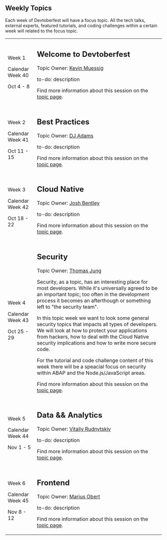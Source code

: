 ## Weekly Topics

Each week of Devtoberfest will have a focus topic.  All the tech talks, external experts, featured tutorials, and coding challenges within a certain week will related to the focus topic. 

<!-- [Current Week's Content](#Build-Week) -->

<table>
<tr>
<td>
<p><b><!--CURRENT WEEK--></b></p>
<p>Week 1</p>
<p>Calendar Week 40</p>
<p>Oct 4 - 8</p>
</td>
<td>

## Welcome to Devtoberfest

Topic Owner: [Kevin Muessig](https://github.com/KevinMuessig)

to-do: description

Find more information about this session on the [topic page](Week1_Welcome/README.md).
</td>
</tr>

<tr>
<td>
<p><b><!--CURRENT WEEK--></b></p>
<p>Week 2</p>
<p>Calendar Week 41</p>
<p>Oct 11 - 15</p>
</td>
<td>

## Best Practices

Topic Owner: [DJ Adams](https://github.com/qmacro)

to-do: description

Find more information about this session on the [topic page](Week2_Best_Practices/README.md).
</td>
</tr>

<tr>
<td>
<p><b><!--CURRENT WEEK--></b></p>
<p>Week 3</p>
<p>Calendar Week 42</p>
<p>Oct 18 - 22</p>
</td>
<td>

## Cloud Native

Topic Owner: [Josh Bentley](https://github.com/jarjarbentley)

to-do: description

Find more information about this session on the [topic page](Week3_Cloud_Native/README.md).
</td>
</tr>

<tr>
<td>
<p><b><!--CURRENT WEEK--></b></p>
<p>Week 4</p>
<p>Calendar Week 43</p>
<p>Oct 25 - 29</p>
</td>
<td>

## Security

Topic Owner: [Thomas Jung](https://github.com/jung-thomas)

Security, as a topic, has an interesting place for most developers.  While it's universally agreed to be an important topic; too often in the development process it becomes an afterthough or something left to "the security team". 

In this topic week we want to look some general security topics that impacts all types of developers. We will look at how to protect your applications from hackers, how to deal with the Cloud Native security implications and how to write more secure code. 

For the tutorial and code challenge content of this week there will be a speacial focus on security within ABAP and the Node.js/JavaScript areas.

Find more information about this session on the [topic page](Week4_Security/README.md).
</td>
</tr>

<tr>
<td>
<p><b><!--CURRENT WEEK--></b></p>
<p>Week 5</p>
<p>Calendar Week 44</p>
<p>Nov 1 - 5</p>
</td>
<td>

## Data && Analytics

Topic Owner: [Vitaliy Rudnytskiy](https://github.com/Sygyzmundovych)

to-do: description

Find more information about this session on the [topic page](Week5_Data/README.md).
</td>
</tr>

<tr>
<td>
<p><b><!--CURRENT WEEK--></b></p>
<p>Week 6</p>
<p>Calendar Week 45</p>
<p>Nov 8 - 12</p>
</td>
<td>

## Frontend

Topic Owner: [Marius Obert](https://github.com/IObert)

to-do: description

Find more information about this session on the [topic page](Week6_Frontend/README.md).
</td>
</tr>

</table>
